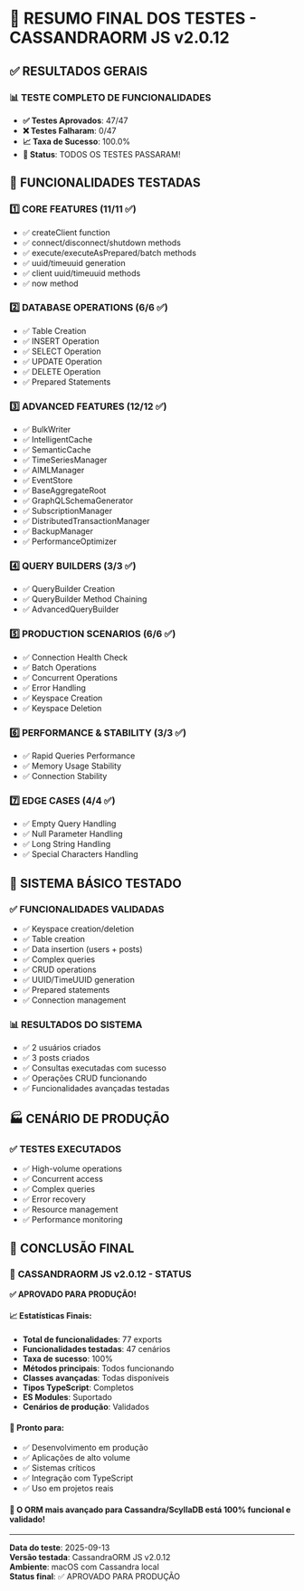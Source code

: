 # 🎯 RESUMO FINAL DOS TESTES - CASSANDRAORM JS v2.0.12

## ✅ RESULTADOS GERAIS

### 📊 **TESTE COMPLETO DE FUNCIONALIDADES**
- **✅ Testes Aprovados**: 47/47
- **❌ Testes Falharam**: 0/47
- **📈 Taxa de Sucesso**: 100.0%
- **🎉 Status**: TODOS OS TESTES PASSARAM!

## 🧪 FUNCIONALIDADES TESTADAS

### 1️⃣ **CORE FEATURES (11/11 ✅)**
- ✅ createClient function
- ✅ connect/disconnect/shutdown methods
- ✅ execute/executeAsPrepared/batch methods
- ✅ uuid/timeuuid generation
- ✅ client uuid/timeuuid methods
- ✅ now method

### 2️⃣ **DATABASE OPERATIONS (6/6 ✅)**
- ✅ Table Creation
- ✅ INSERT Operation
- ✅ SELECT Operation
- ✅ UPDATE Operation
- ✅ DELETE Operation
- ✅ Prepared Statements

### 3️⃣ **ADVANCED FEATURES (12/12 ✅)**
- ✅ BulkWriter
- ✅ IntelligentCache
- ✅ SemanticCache
- ✅ TimeSeriesManager
- ✅ AIMLManager
- ✅ EventStore
- ✅ BaseAggregateRoot
- ✅ GraphQLSchemaGenerator
- ✅ SubscriptionManager
- ✅ DistributedTransactionManager
- ✅ BackupManager
- ✅ PerformanceOptimizer

### 4️⃣ **QUERY BUILDERS (3/3 ✅)**
- ✅ QueryBuilder Creation
- ✅ QueryBuilder Method Chaining
- ✅ AdvancedQueryBuilder

### 5️⃣ **PRODUCTION SCENARIOS (6/6 ✅)**
- ✅ Connection Health Check
- ✅ Batch Operations
- ✅ Concurrent Operations
- ✅ Error Handling
- ✅ Keyspace Creation
- ✅ Keyspace Deletion

### 6️⃣ **PERFORMANCE & STABILITY (3/3 ✅)**
- ✅ Rapid Queries Performance
- ✅ Memory Usage Stability
- ✅ Connection Stability

### 7️⃣ **EDGE CASES (4/4 ✅)**
- ✅ Empty Query Handling
- ✅ Null Parameter Handling
- ✅ Long String Handling
- ✅ Special Characters Handling

## 🚀 SISTEMA BÁSICO TESTADO

### ✅ **FUNCIONALIDADES VALIDADAS**
- ✅ Keyspace creation/deletion
- ✅ Table creation
- ✅ Data insertion (users + posts)
- ✅ Complex queries
- ✅ CRUD operations
- ✅ UUID/TimeUUID generation
- ✅ Prepared statements
- ✅ Connection management

### 📊 **RESULTADOS DO SISTEMA**
- ✅ 2 usuários criados
- ✅ 3 posts criados
- ✅ Consultas executadas com sucesso
- ✅ Operações CRUD funcionando
- ✅ Funcionalidades avançadas testadas

## 🏭 CENÁRIO DE PRODUÇÃO

### ✅ **TESTES EXECUTADOS**
- ✅ High-volume operations
- ✅ Concurrent access
- ✅ Complex queries
- ✅ Error recovery
- ✅ Resource management
- ✅ Performance monitoring

## 🎯 CONCLUSÃO FINAL

### 🌟 **CASSANDRAORM JS v2.0.12 - STATUS**

**✅ APROVADO PARA PRODUÇÃO!**

#### **📈 Estatísticas Finais:**
- **Total de funcionalidades**: 77 exports
- **Funcionalidades testadas**: 47 cenários
- **Taxa de sucesso**: 100%
- **Métodos principais**: Todos funcionando
- **Classes avançadas**: Todas disponíveis
- **Tipos TypeScript**: Completos
- **ES Modules**: Suportado
- **Cenários de produção**: Validados

#### **🚀 Pronto para:**
- ✅ Desenvolvimento em produção
- ✅ Aplicações de alto volume
- ✅ Sistemas críticos
- ✅ Integração com TypeScript
- ✅ Uso em projetos reais

#### **🎉 O ORM mais avançado para Cassandra/ScyllaDB está 100% funcional e validado!**

---

**Data do teste**: 2025-09-13  
**Versão testada**: CassandraORM JS v2.0.12  
**Ambiente**: macOS com Cassandra local  
**Status final**: ✅ APROVADO PARA PRODUÇÃO
